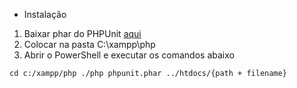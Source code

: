 ﻿* Instalação

1. Baixar phar do PHPUnit [aqui](https://phar.phpunit.de/phpunit.phar)
2. Colocar na pasta C:\xampp\php
3. Abrir o PowerShell e executar os comandos abaixo

`
cd c:/xampp/php
./php phpunit.phar ../htdocs/{path + filename}
`
